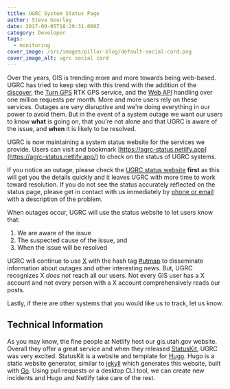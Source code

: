 ```yaml
---
title: UGRC System Status Page
author: Steve Gourley
date: 2017-09-05T18:29:31.000Z
category: Developer
tags:
  - monitoring
cover_image: /src/images/pillar-blog/default-social-card.png
cover_image_alt: ugrc social card
---
```


Over the years, GIS is trending more and more towards being web-based. UGRC has tried to keep step with this trend with the addition of the [discover](/products/discover/), the [Turn GPS](/products/sgid/cadastre/turn-gps/) RTK GPS service, and the [Web API](https://api.mapserv.utah.gov) handling over one million requests per month. More and more users rely on these services. Outages are _very_ disruptive and we're doing everything in our power to avoid them. But in the event of a system outage we want our users to know **what** is going on, that you're not alone and that UGRC is aware of the issue, and **when** it is likely to be resolved.

UGRC is now maintaining a system status website for the services we provide. Users can visit and bookmark [https://agrc-status.netlify.app](https://agrc-status.netlify.app/) to check on the status of UGRC systems.

If you notice an outage, please check the [UGRC status website](https://agrc-status.netlify.app/) **first** as this will get you the details quickly and it leaves UGRC with more time to work toward resolution. If you do not see the status accurately reflected on the status page, please get in contact with us immediately by [phone or email](/contact/) with a description of the problem.

When outages occur, UGRC will use the status website to let users know that:

1. We are aware of the issue
1. The suspected cause of the issue, and
1. When the issue will be resolved

UGRC will continue to use [X](https://x.com/MapUtah) with the hash tag [#utmap](https://x.com/hashtag/utmap) to disseminate information about outages and other interesting news. But, UGRC recognizes X _does not_ reach all our users. Not every GIS user has a X account and not every person with a X account comprehensively reads our posts.

Lastly, if there are other systems that you would like us to track, let us know.

## Technical Information

As you may know, the fine people at Netlify host our gis.utah.gov website. Overall they offer a great service and when they released [StatusKit](https://www.netlify.com/status-pages/), UGRC was very excited. StatusKit is a website and template for [Hugo](https://gohugo.io/). Hugo is a static website generator, similar to [jekyll](https://jekyllrb.com/) which generates this website, built with [Go](https://golang.org/). Using pull requests or a desktop CLI tool, we can create new incidents and Hugo and Netlify take care of the rest.
